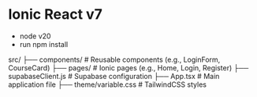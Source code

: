 


# Ionic React v7

- node v20
- run npm install

src/
├── components/         # Reusable components (e.g., LoginForm, CourseCard)
├── pages/              # Ionic pages (e.g., Home, Login, Register)
├── supabaseClient.js   # Supabase configuration
├── App.tsx             # Main application file
├── theme/variable.css  # TailwindCSS styles